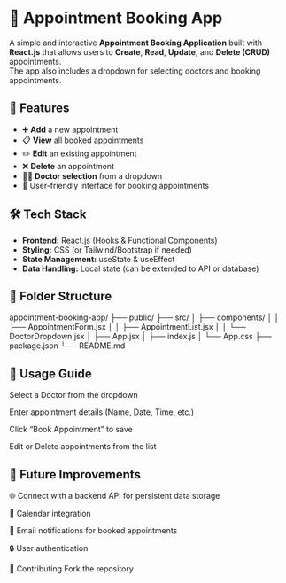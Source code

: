 # 📅 Appointment Booking App

A simple and interactive **Appointment Booking Application** built with **React.js** that allows users to **Create**, **Read**, **Update**, and **Delete (CRUD)** appointments.  
The app also includes a dropdown for selecting doctors and booking appointments.

## 🚀 Features

- ➕ **Add** a new appointment
- 📋 **View** all booked appointments
- ✏️ **Edit** an existing appointment
- ❌ **Delete** an appointment
- 🧑‍⚕️ **Doctor selection** from a dropdown
- 📅 User-friendly interface for booking appointments


## 🛠️ Tech Stack

- **Frontend:** React.js (Hooks & Functional Components)
- **Styling:** CSS (or Tailwind/Bootstrap if needed)
- **State Management:** useState & useEffect
- **Data Handling:** Local state (can be extended to API or database)

## 📂 Folder Structure

appointment-booking-app/
├── public/
├── src/
│ ├── components/
│ │ ├── AppointmentForm.jsx
│ │ ├── AppointmentList.jsx
│ │ └── DoctorDropdown.jsx
│ ├── App.jsx
│ ├── index.js
│ └── App.css
├── package.json
└── README.md

## 📌 Usage Guide
Select a Doctor from the dropdown

Enter appointment details (Name, Date, Time, etc.)

Click “Book Appointment” to save

Edit or Delete appointments from the list

## 🔮 Future Improvements
🌐 Connect with a backend API for persistent data storage

📅 Calendar integration

📧 Email notifications for booked appointments

🔒 User authentication

🤝 Contributing
Fork the repository



